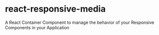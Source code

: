 # react-responsive-media

A React Container Component to manage the behavior of your Responsive Components in your Application
